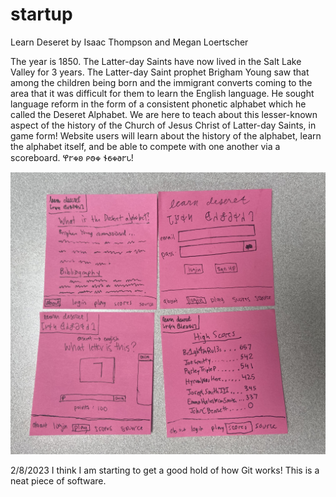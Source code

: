 # startup
Learn Deseret
by Isaac Thompson and Megan Loertscher

The year is 1850. The Latter-day Saints have now lived in the Salt Lake Valley for 3 years. The Latter-day Saint prophet Brigham Young saw that among the children being born and the immigrant converts coming to the area that it was difficult for them to learn the English language. He sought language reform in the form of a consistent phonetic alphabet which he called the Deseret Alphabet. We are here to teach about this lesser-known aspect of the history of the Church of Jesus Christ of Latter-day Saints, in game form! Website users will learn about the history of the alphabet, learn the alphabet itself, and be able to compete with one another via a scoreboard. 𐐐𐐲𐑉𐐪 𐑁𐐫𐑉 𐐆𐑆𐑉𐐨𐐲𐑊!

![startup sketch](./startup_sketch.jpg)

2/8/2023
I think I am starting to get a good hold of how Git works! This is a neat piece of software.
